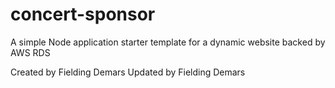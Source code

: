 # concert-sponsor
A simple Node application starter template for a dynamic website backed by AWS RDS

Created by Fielding Demars
Updated by Fielding Demars
